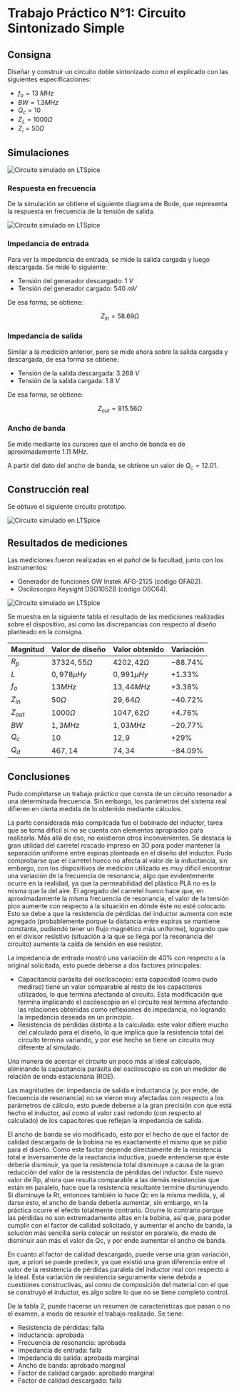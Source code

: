 # Trabajo Práctico N°1: Circuito Sintonizado Simple

## Consigna

Diseñar y construir un circuito doble sintonizado como el explicado con las siguientes especificaciones:

- $f_o = 13 \ MHz$
- $BW = 1.3 MHz$
- $Q_c = 10$
- $Z_L = 1000 \Omega$
- $Z_i = 50 \Omega$

## Simulaciones

![Circuito simulado en LTSpice](./img/circuitoSim.png)

### Respuesta en frecuencia

De la simulación se obtiene el siguiente diagrama de Bode, que representa la respuesta en frecuencia de la tensión de salida.

![Circuito simulado en LTSpice](./img/circuitoBode.png)

### Impedancia de entrada

Para ver la impedancia de entrada, se mide la salida cargada y luego descargada. Se mide lo siguiente:

- Tensión del generador descargado: $1 \ V$
- Tensión del generador cargado: $540 \ mV$

De esa forma, se obtiene:

$$
Z_{in} = 58.69 \Omega
$$

### Impedancia de salida

Similar a la medición anterior, pero se mide ahora sobre la salida cargada y descargada, de esa forma se obtiene:

- Tensión de la salida descargada: $3.268 \ V$
- Tensión de la salida cargada: $1.8 \ V$

De esa forma, se obtiene:

$$
Z_{out} = 815.56 \Omega
$$

### Ancho de banda

Se mide mediante los cursores que el ancho de banda es de aproximadamente $1.11 \ MHz$.

A partir del dato del ancho de banda, se obtiene un valor de $Q_c = 12.01$.

## Construcción real

Se obtuvo el siguiente circuito prototipo.

![Circuito simulado en LTSpice](./img/construccion.jpg)

## Resultados de mediciones 

Las mediciones fueron realizadas en el pañol de la facultad, junto con los instrumentos:

- Generador de funciones GW Instek AFG-2125 (código GFA02).
- Osciloscopio Keysight DSO1052B (código OSC64).

![Circuito simulado en LTSpice](./img/medicion.jpg)


Se muestra en la siguiente tabla el resultado de las mediciones realizadas sobre el dispositivo, así como las discrepancias con respecto al diseño planteado en la consigna.

| Magnitud | Valor de diseño | Valor obtenido | Variación |
|----------|-----------------|----------------|-----------|
| $R_p$     | $37324,55\Omega$ | $4202,42\Omega$ | $-88.74 \%$ |
| $L$      | $0,978\mu Hy$   | $0,991\mu Hy$  | $+1.33 \%$  |
| $f_o$     | $13M Hz$        | $13,44M Hz$    | $+3.38 \%$  |
| $Z_{in}$ | $50\Omega$      | $29,64\Omega$  | $-40.72 \%$ |
| $Z_{out}$| $1000\Omega$    | $1047,62\Omega$| $+4.76 \%$  |
| $BW$     | $1,3M Hz$       | $1,03M Hz$     | $-20.77 \%$ |
| $Q_c$    | $10$            | $12,9$         | $+29 \%$    |
| $Q_d$    | $467,14$        | $74,34$        | $-84.09 \%$ |

## Conclusiones

Pudo completarse un trabajo práctico que consta de un circuito resonador a una determinada frecuencia. Sin embargo, los parámetros del sistema real difieren en cierta medida de lo obtenido mediante cálculos.

La parte considerada más complicada fue el bobinado del inductor, tarea que se torna dificil si no se cuenta con elementos apropiados para realizarla. Más allá de eso, no existieron otros inconvenientes. Se destaca la gran utilidad del carretel roscado impreso en 3D para poder mantener la separación uniforme entre espiras planteada en el diseño del inductor. Pudo comprobarse que el carretel hueco no afecta al valor de la inductancia, sin embargo, con los dispositivos de medición utilizado es muy dificil encontrar una variación de la frecuencia de resonancia, algo que evidentemente ocurre en la realidad, ya que la permeabilidad del plástico PLA no es la misma que la del aire. El agregado del carretel hueco hace que, en aproximadamente la misma frecuencia de resonancia, el valor de la tensión pico aumente con respecto a la situación en dónde éste no esté colocado. Esto se debe a que la resistencia de pérdidas del inductor aumenta con este agregado (probablemente porque la distancia entre espiras se mantiene constante, pudiendo tener un flujo magnético más uniforme), logrando que en el divisor resistivo (situación a la que se llega por la resonancia del circuito) aumente la caída de tensión en ese resistor.

La impedancia de entrada mostró una variación de 40% con respecto a la original solicitada, esto puede deberse a dos factores principales:
- Capacitancia parásita del osciloscopio: esta capacidad (como pudo medirse) tiene un valor comparable al resto de los capacitores utilizados, lo que termina afectando al circuito. Esta modificación que termina implicando el osciloscopio en el circuito real termina afectando las relaciones obtenidas como reflexiones de impedancia, no logrando la impedancia deseada en un principio.
- Resistencia de pérdidas distinta a la calculada: este valor difiere mucho del calculado para el diseño, lo que implica que la resistencia total del circuito termina variando, y por ese hecho se tiene un circuito muy diferente al simulado. 

Una manera de acercar el circuito un poco más al ideal calculado, eliminando la capacitancia parásita del osciloscopio es con un medidor de relación de onda estacionaria (ROE). 

Las magnitudes de: impedancia de salida e inductancia (y, por ende, de frecuencia de resonancia) no se vieron muy afectadas con respecto a los parámetros de cálculo, esto puede deberse a la gran precisión con que está hecho el inductor, así como al valor casi redondo (con respecto al calculado) de los capacitores que reflejan la impedancia de salida.

El ancho de banda se vio modificado, esto por el hecho de que el factor de calidad descargado de la bobina no es exactamente el mismo que se pidió para el diseño. Como este factor depende directamente de la resistencia total e inversamente de la reactancia inductiva, puede entenderse que éste debería disminuir, ya que la resistencia total disminuye a causa de la gran reducción del valor de la resistencia de pérdidas del inductor. Este nuevo valor de Rp, ahora que resulta comparable a las demás resistencias que están en paralelo, hace que la resistencia resultante termine disminuyendo. Si disminuye la Rt, entonces también lo hace Qc en la misma medida, y, al darse esto, el ancho de banda debería aumentar, sin embargo, en la práctica ocurre el efecto totalmente contrario. Ocurre lo contrario porque las pérdidas no son extremadamente altas en la bobina, así que, para poder cumplir con el factor de calidad solicitado, y aumentar el ancho de banda, la solución más sencilla sería colocar un resistor en paralelo, de modo de disminuir aún más el valor de Qc, y por ende aumentar el ancho de banda.

En cuanto al factor de calidad descargado, puede verse una gran variación, que, a priori se puede predecir, ya que existió una gran diferencia entre el valor de la resistencia de pérdidas paralela del inductor real con respecto a la ideal. Esta variación de resistencia seguramente viene debida a cuestiones constructivas, así como de composición del material con el que se construyó el inductor, es algo sobre lo que no se tiene completo control.

De la tabla 2, puede hacerse un resumen de características que pasan o no el examen, a modo de resumir el trabajo realizado. Se tiene:
- Resistencia de pérdidas: falla
- Inductancia: aprobada
- Frecuencia de resonancia: aprobada
- Impedancia de entrada: falla
- Impedancia de salida: aprobada marginal
- Ancho de banda: aprobado marginal
- Factor de calidad cargado: aprobado marginal
- Factor de calidad descargado: falla



